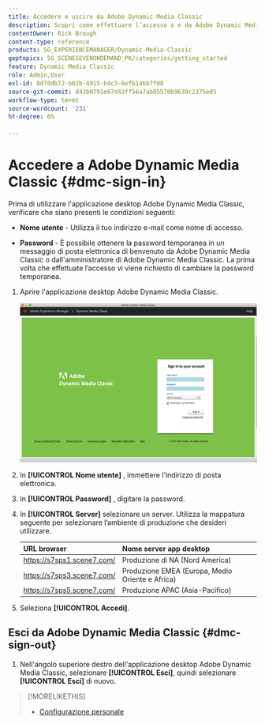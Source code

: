 ```yaml
---
title: Accedere e uscire da Adobe Dynamic Media Classic
description: Scopri come effettuare l’accesso a e da Adobe Dynamic Media Classic e come connettersi a un server dell’ambiente di produzione in Nord America (NA) o in Europa, Medio Oriente, Africa (EMEA) o Asia-Pacifico (APAC).
contentOwner: Rick Brough
content-type: reference
products: SG_EXPERIENCEMANAGER/Dynamic-Media-Classic
geptopics: SG_SCENESEVENONDEMAND_PK/categories/getting_started
feature: Dynamic Media Classic
role: Admin,User
exl-id: 8d70db72-b02b-4915-b4c3-6efb146b7f08
source-git-commit: d43b0791e67d43ff56a7ab85570b9639c2375e05
workflow-type: tm+mt
source-wordcount: '231'
ht-degree: 6%

---
```


<!-- UPDATE THIS TOPIC AFTER DECEMBER 31, 2020!!!!! -->

# Accedere a Adobe Dynamic Media Classic {#dmc-sign-in}

Prima di utilizzare l&#39;applicazione desktop Adobe Dynamic Media Classic, verificare che siano presenti le condizioni seguenti:

* **Nome utente** - Utilizza il tuo indirizzo e-mail come nome di accesso.

* **Password** - È possibile ottenere la password temporanea in un messaggio di posta elettronica di benvenuto da Adobe Dynamic Media Classic o dall&#39;amministratore di Adobe Dynamic Media Classic. La prima volta che effettuate l’accesso vi viene richiesto di cambiare la password temporanea.

1. Aprire l&#39;applicazione desktop Adobe Dynamic Media Classic.

   ![Accesso a Adobe Dynamic Media Classic](/help/assets/dmclassic-login1.png)

1. In **[!UICONTROL Nome utente]** , immettere l&#39;indirizzo di posta elettronica.
1. In **[!UICONTROL Password]** , digitare la password.
1. In **[!UICONTROL Server]** selezionare un server.
Utilizza la mappatura seguente per selezionare l’ambiente di produzione che desideri utilizzare.

   | URL browser | Nome server app desktop |
   | --- | --- |
   | https://s7sps1.scene7.com/ | Produzione di NA (Nord America) |
   | https://s7sps3.scene7.com/ | Produzione EMEA (Europa, Medio Oriente e Africa) |
   | https://s7sps5.scene7.com/ | Produzione APAC (Asia-Pacifico) |

1. Seleziona **[!UICONTROL Accedi]**.

## Esci da Adobe Dynamic Media Classic {#dmc-sign-out}

1. Nell&#39;angolo superiore destro dell&#39;applicazione desktop Adobe Dynamic Media Classic, selezionare **[!UICONTROL Esci]**, quindi selezionare **[!UICONTROL Esci]** di nuovo.

>[!MORELIKETHIS]
>
>* [Configurazione personale](personal-setup.md#personal_setup)


